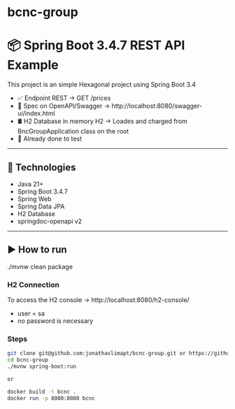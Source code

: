 # bcnc-group


# 📦 Spring Boot 3.4.7 REST API Example

This project is an simple Hexagonal project using Spring Boot 3.4

- ✅ Endpoint REST -> GET /prices
- 📄 Spec on OpenAPI/Swagger -> http://localhost:8080/swagger-ui/index.html
- 🛢️ H2 Database in memory H2 -> Loades and charged from BncGroupApplication class on the root 
- 🚀 Already done to test

---

## 🔧 Technologies

- Java 21+
- Spring Boot 3.4.7
- Spring Web
- Spring Data JPA
- H2 Database
- springdoc-openapi v2

---

## ▶️ How to run
./mvnw clean package

### H2 Connection
To access the H2 console -> http://localhost:8080/h2-console/
- user = sa
- no password is necessary

### Steps

```bash
git clone git@github.com:jonathaslimapt/bcnc-group.git or https://github.com/jonathaslimapt/bcnc-group.git
cd bcnc-group
./mvnw spring-boot:run

or

docker build -t bcnc .
docker run -p 8080:8080 bcnc


